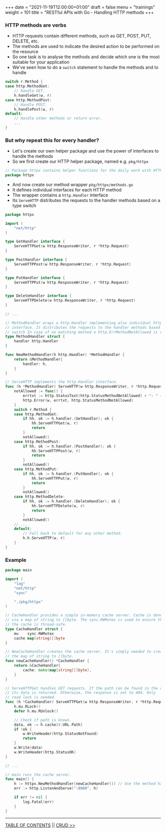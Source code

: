 +++
date = "2021-11-19T12:00:00+01:00"
draft = false
menu = "trainings"
weight = 101
title = "RESTful APIs with Go - Handling HTTP methods
+++

### HTTP methods are verbs

* HTTP requests contain different methods, such as GET, POST, PUT, DELETE, etc.
* The methods are used to indicate the desired action to be performed on the resource
* So one task is to analyse the methods and decide which one is the most suitable for your application
* We've seen how to do a `switch` statement to handle the methods and to handle

```go
switch r.Method {
case http.MethodGet:
    // Handle GET.
    h.handleGet(w, r)
case http.MethodPost:
    // Handle POST.
    h.handlePost(w, r)
default:
    // Handle other methods or return error.
    ...
}
```

### But why repeat this for every handler?

* Let's create our own helper package and use the power of interfaces to handle the methods
* So we first create our HTTP helper package, named e.g. `pkg/httpx`

```go
// Package httpx contains helper functions for the daily work with HTTP.
package httpx
``` 

* And now create our method wrapper `pkg/httpx/methods.go`
* It defines individual interfaces for each HTTP method
* The wrapper contains a `http.Handler` interface
* Its `ServeHTTP` distributes the requests to the handler methods based on a type switch

```go
package httpx

import (
    "net/http"
)

type GetHandler interface {
    ServeHTTPGet(w http.ResponseWriter, r *http.Request)
}

type PostHandler interface {
    ServeHTTPPost(w http.ResponseWriter, r *http.Request)
}

type PutHandler interface {
    ServeHTTPPut(w http.ResponseWriter, r *http.Request)
}

type DeleteHandler interface {
    ServeHTTPDelete(w http.ResponseWriter, r *http.Request)
}

// ...

// MethodHandler wraps a http.Handler implementing also individual httpx handler
// interface. It distributes the requests to the handler methods based on a type
// switch In case of no matching method a http.ErrMethodNotAllowed is returned.
type MethodHandler struct {
    handler http.Handler
}

func NewMethodHandler(h http.Handler) *MethodHandler {
    return &MethodHandler{
        handler: h,
    }
}

// ServeHTTP implements the http.Handler interface.
func (h *MethodHandler) ServeHTTP(w http.ResponseWriter, r *http.Request) {
	notAllowed := func() {
		errtxt := http.StatusText(http.StatusMethodNotAllowed) + ": " + r.Method
		http.Error(w, errtxt, http.StatusMethodNotAllowed)
	}
	switch r.Method {
	case http.MethodGet:
		if hh, ok := h.handler.(GetHandler); ok {
			hh.ServeHTTPGet(w, r)
			return
		}
		notAllowed()
	case http.MethodPost:
		if hh, ok := h.handler.(PostHandler); ok {
			hh.ServeHTTPPost(w, r)
			return
		}
		notAllowed()
	case http.MethodPut:
		if hh, ok := h.handler.(PutHandler); ok {
			hh.ServeHTTPPut(w, r)
			return
		}
		notAllowed()
	case http.MethodDelete:
		if hh, ok := h.handler.(DeleteHandler); ok {
			hh.ServeHTTPDelete(w, r)
			return
		}
		notAllowed()
    // ...
    default:
        // Fall back to default for any other method.
        h.h.ServeHTTP(w, r)
    }
}
```

### Example

```go
package main

import (
    "log"
    "net/http"
    "sync"

    "./pkg/httpx"
)

// CacheHandler provides a simple in-memory cache server. Cache is done
// via a map of string to []byte. The sync.RWMutex is used to ensure that
// the cache is thread-safe.
type CacheHandler struct {
    mu    sync.RWMutex
    cache map[string][]byte
}

// NewCacheHandler creates the cache server. It's simply needed to create
// the map of string to []byte.
func newCacheHandler() *CacheHandler {
    return &CacheHandler{
        cache: make(map[string][]byte),
    }
}

// ServeHTTPGet handles GET requests. If the path can be found in the cache,
// its data is returned. Otherwise, the response is set to 404. Only
// read lock is needed.
func (h *CacheHandler) ServeHTTPGet(w http.ResponseWriter, r *http.Request) {
    h.mu.RLock()
    defer h.mu.RUnlock()

    // Check if path is known.
    data, ok := h.cache[r.URL.Path]
    if !ok {
        w.WriteHeader(http.StatusNotFound)
        return
    }
    w.Write(data)
    w.WriteHeader(http.StatusOK)
}

// ...

// main runs the cache server.
func main() {
    h := httpx.NewMethodHandler(newCacheHandler()) // Use the method handler as wrapper.
    err := http.ListenAndServe(":8080", h)

    if err != nil {
        log.Fatal(err)
    }
}
```

---

[TABLE OF CONTENTS](../README.md) || [CRUD >>](crud.md)
